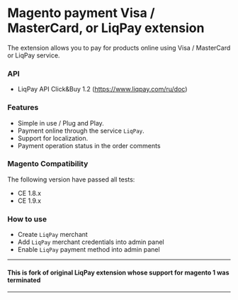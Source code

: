 # Magento payment Visa / MasterCard, or LiqPay extension 
The extension allows you to pay for products online using  Visa / MasterCard or LiqPay service.
       
### API
* LiqPay API Click&Buy 1.2 (https://www.liqpay.com/ru/doc)

### Features
* Simple in use / Plug and Play.
* Payment online through the service `LiqPay`.
* Support for localization.
* Payment operation status in the order comments

### Magento Compatibility
The following version have passed all tests:
* CE 1.8.x
* CE 1.9.x

### How to use
* Create `LiqPay` merchant
* Add `LiqPay` merchant credentials into admin panel
* Enable `LiqPay` payment method into admin panel


-------------------------------------------------------------------------------------------------------------------------------
#### This is fork of original LiqPay extension whose support for magento 1 was terminated
------------------------------------------------------------------------------------------------------------------------------- 
